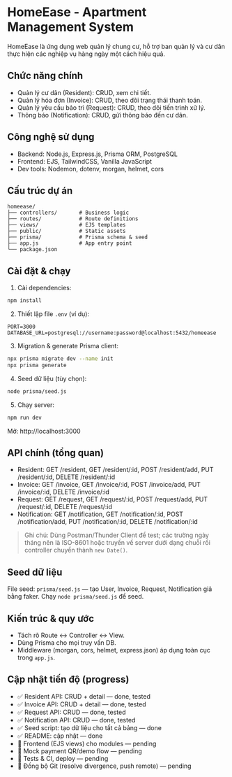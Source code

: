 # HomeEase - Apartment Management System

HomeEase là ứng dụng web quản lý chung cư, hỗ trợ ban quản lý và cư dân thực hiện các nghiệp vụ hàng ngày một cách hiệu quả.

## Chức năng chính
- Quản lý cư dân (Resident): CRUD, xem chi tiết.
- Quản lý hóa đơn (Invoice): CRUD, theo dõi trạng thái thanh toán.
- Quản lý yêu cầu bảo trì (Request): CRUD, theo dõi tiến trình xử lý.
- Thông báo (Notification): CRUD, gửi thông báo đến cư dân.

## Công nghệ sử dụng
- Backend: Node.js, Express.js, Prisma ORM, PostgreSQL  
- Frontend: EJS, TailwindCSS, Vanilla JavaScript  
- Dev tools: Nodemon, dotenv, morgan, helmet, cors

## Cấu trúc dự án
```
homeease/
├── controllers/       # Business logic
├── routes/            # Route definitions
├── views/             # EJS templates
├── public/            # Static assets
├── prisma/            # Prisma schema & seed
├── app.js             # App entry point
└── package.json
```

## Cài đặt & chạy
1. Cài dependencies:
```bash
npm install
```
2. Thiết lập file `.env` (ví dụ):
```
PORT=3000
DATABASE_URL=postgresql://username:password@localhost:5432/homeease
```
3. Migration & generate Prisma client:
```bash
npx prisma migrate dev --name init
npx prisma generate
```
4. Seed dữ liệu (tùy chọn):
```bash
node prisma/seed.js
```
5. Chạy server:
```bash
npm run dev
```
Mở: http://localhost:3000

## API chính (tổng quan)
- Resident: GET /resident, GET /resident/:id, POST /resident/add, PUT /resident/:id, DELETE /resident/:id  
- Invoice: GET /invoice, GET /invoice/:id, POST /invoice/add, PUT /invoice/:id, DELETE /invoice/:id  
- Request: GET /request, GET /request/:id, POST /request/add, PUT /request/:id, DELETE /request/:id  
- Notification: GET /notification, GET /notification/:id, POST /notification/add, PUT /notification/:id, DELETE /notification/:id

> Ghi chú: Dùng Postman/Thunder Client để test; các trường ngày tháng nên là ISO-8601 hoặc truyền về server dưới dạng chuỗi rồi controller chuyển thành `new Date()`.

## Seed dữ liệu
File seed: `prisma/seed.js` — tạo User, Invoice, Request, Notification giả bằng faker. Chạy `node prisma/seed.js` để seed.

## Kiến trúc & quy ước
- Tách rõ Route ↔ Controller ↔ View.  
- Dùng Prisma cho mọi truy vấn DB.  
- Middleware (morgan, cors, helmet, express.json) áp dụng toàn cục trong `app.js`.

## Cập nhật tiến độ (progress)
- ✅ Resident API: CRUD + detail — done, tested  
- ✅ Invoice API: CRUD + detail — done, tested  
- ✅ Request API: CRUD — done, tested  
- ✅ Notification API: CRUD — done, tested  
- ✅ Seed script: tạo dữ liệu cho tất cả bảng — done  
- ✅ README: cập nhật — done  
- 🔲 Frontend (EJS views) cho modules — pending  
- 🔲 Mock payment QR/demo flow — pending  
- 🔲 Tests & CI, deploy — pending  
- 🔲 Đồng bộ Git (resolve divergence, push remote) — pending
